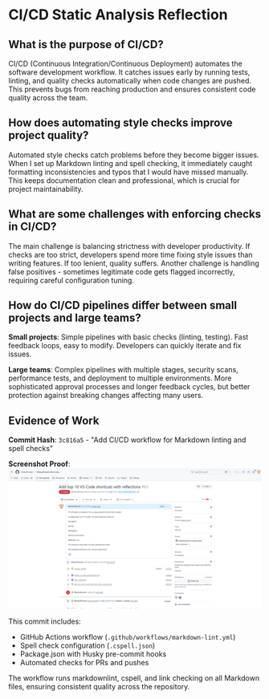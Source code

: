 # CI/CD Static Analysis Reflection

## What is the purpose of CI/CD?

CI/CD (Continuous Integration/Continuous Deployment) automates the software development workflow. It catches issues early by running tests, linting, and quality checks automatically when code changes are pushed. This prevents bugs from reaching production and ensures consistent code quality across the team.

## How does automating style checks improve project quality?

Automated style checks catch problems before they become bigger issues. When I set up Markdown linting and spell checking, it immediately caught formatting inconsistencies and typos that I would have missed manually. This keeps documentation clean and professional, which is crucial for project maintainability.

## What are some challenges with enforcing checks in CI/CD?

The main challenge is balancing strictness with developer productivity. If checks are too strict, developers spend more time fixing style issues than writing features. If too lenient, quality suffers. Another challenge is handling false positives - sometimes legitimate code gets flagged incorrectly, requiring careful configuration tuning.

## How do CI/CD pipelines differ between small projects and large teams?

**Small projects**: Simple pipelines with basic checks (linting, testing). Fast feedback loops, easy to modify. Developers can quickly iterate and fix issues.

**Large teams**: Complex pipelines with multiple stages, security scans, performance tests, and deployment to multiple environments. More sophisticated approval processes and longer feedback cycles, but better protection against breaking changes affecting many users.

## Evidence of Work

**Commit Hash**: `3c816a5` - "Add CI/CD workflow for Markdown linting and spell checks"

**Screenshot Proof**: ![PR Proof](screenshots/PR-Proof.png)

This commit includes:
- GitHub Actions workflow (`.github/workflows/markdown-lint.yml`)
- Spell check configuration (`.cspell.json`) 
- Package.json with Husky pre-commit hooks
- Automated checks for PRs and pushes

The workflow runs markdownlint, cspell, and link checking on all Markdown files, ensuring consistent quality across the repository.
